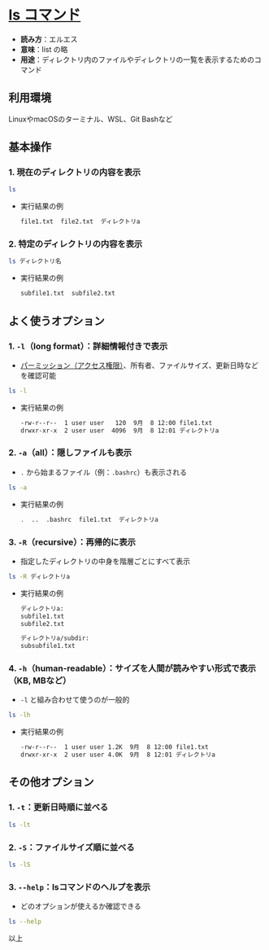 # [ls コマンド](ls.md)

- **読み方**：エルエス
- **意味**：list の略
- **用途**：ディレクトリ内のファイルやディレクトリの一覧を表示するためのコマンド

## 利用環境

LinuxやmacOSのターミナル、WSL、Git Bashなど

## 基本操作

### 1. 現在のディレクトリの内容を表示

```bash
ls
```

- 実行結果の例

  ```bash
  file1.txt  file2.txt  ディレクトリa
  ```

### 2. 特定のディレクトリの内容を表示

```bash
ls ディレクトリ名
```

- 実行結果の例

  ```bash
  subfile1.txt  subfile2.txt
  ```

## よく使うオプション

### 1. `-l`（long format）：詳細情報付きで表示

- [パーミッション（アクセス権限）](permission.md)、所有者、ファイルサイズ、更新日時などを確認可能

```bash
ls -l
```

- 実行結果の例

  ```bash
  -rw-r--r--  1 user user   120  9月  8 12:00 file1.txt
  drwxr-xr-x  2 user user  4096  9月  8 12:01 ディレクトリa
  ```

### 2. `-a`（all）：隠しファイルも表示

- `.` から始まるファイル（例：`.bashrc`）も表示される

```bash
ls -a
```

- 実行結果の例

  ```bash
  .  ..  .bashrc  file1.txt  ディレクトリa
  ```

### 3. `-R`（recursive）：再帰的に表示

- 指定したディレクトリの中身を階層ごとにすべて表示

```bash
ls -R ディレクトリa
```

- 実行結果の例

  ```bash
  ディレクトリa:
  subfile1.txt
  subfile2.txt

  ディレクトリa/subdir:
  subsubfile1.txt
  ```

### 4. `-h`（human-readable）：サイズを人間が読みやすい形式で表示（KB, MBなど）

- `-l` と組み合わせて使うのが一般的

```bash
ls -lh
```

- 実行結果の例

  ```bash
  -rw-r--r--  1 user user 1.2K  9月  8 12:00 file1.txt
  drwxr-xr-x  2 user user 4.0K  9月  8 12:01 ディレクトリa
  ```

## その他オプション

### 1. `-t`：更新日時順に並べる

```bash
ls -lt
```

### 2. `-S`：ファイルサイズ順に並べる

```bash
ls -lS
```

### 3. `--help`：lsコマンドのヘルプを表示

- どのオプションが使えるか確認できる

```bash
ls --help
```

以上
